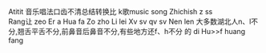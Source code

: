 Atitit 音乐唱法口齿不清总结转换比 k歌music song 
Zhichish  z ss  
Rang让 zeo
Er  a
Hua  fa
Zo  zho
Li  lei
Xv  sv  qv  sv
Nen  len
大多数湖北人n、l不分,翘舌平舌不分,前鼻音后鼻音不分,有些地方还f、h不分
的  di
Hu>>f  huang fang

